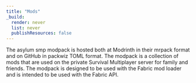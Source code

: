 ```yaml
---
title: "Mods"
_build:
  render: never
  list: never
  publishResources: false
---
```

The asylum smp modpack is hosted both at Modrinth in their mrpack format and on GitHub in packwiz TOML format. The modpack is a collection of mods that are used on the private Survival Multiplayer server for family and friends. The modpack is designed to be used with the Fabric mod loader and is intended to be used with the Fabric API.
